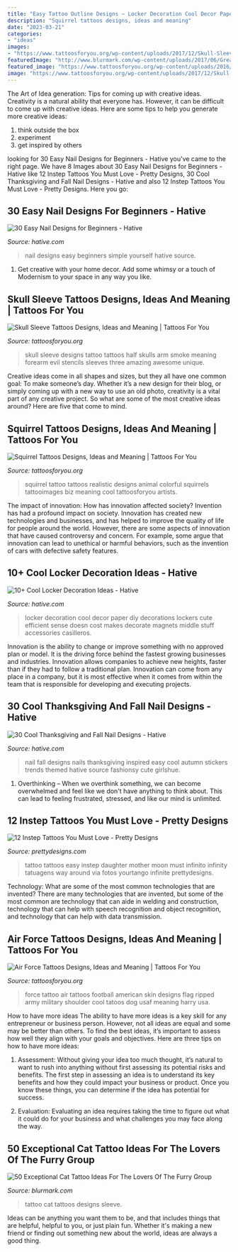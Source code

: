 ```yaml
---
title: "Easy Tattoo Outline Designs ~ Locker Decoration Cool Decor Paper Diy Decorations Lockers Cute Efficient Sense Doesn Cost Makes Decorate Magnets Middle Stuff Accessories Casilleros"
description: "Squirrel tattoos designs, ideas and meaning"
date: "2023-03-21"
categories:
- "ideas"
images:
- "https://www.tattoosforyou.org/wp-content/uploads/2017/12/Skull-Sleeve-Tattoo-Designs.jpg"
featuredImage: "http://www.blurmark.com/wp-content/uploads/2017/06/Great-Work-Black-Cat-Tattoo-On-Sleeve.jpg"
featured_image: "https://www.tattoosforyou.org/wp-content/uploads/2016/03/Air-Force-Tattoos.jpg"
image: "https://www.tattoosforyou.org/wp-content/uploads/2017/12/Skull-Sleeve-Tattoo-Designs.jpg"
---
```



The Art of Idea generation: Tips for coming up with creative ideas.
Creativity is a natural ability that everyone has. However, it can be difficult to come up with creative ideas. Here are some tips to help you generate more creative ideas: 
1. think outside the box 
2. experiment 
3. get inspired by others 

	

		
looking for 30 Easy Nail Designs for Beginners - Hative you've came to the right page. We have 8 Images about 30 Easy Nail Designs for Beginners - Hative like 12 Instep Tattoos You Must Love - Pretty Designs, 30 Cool Thanksgiving and Fall Nail Designs - Hative and also 12 Instep Tattoos You Must Love - Pretty Designs. Here you go:
		
    
## 30 Easy Nail Designs For Beginners - Hative

<img loading=lazy src="https://hative.com/wp-content/uploads/2014/11/easy-nail-designs/16-easy-nail-designs-for-beginners.jpg" onerror="this.onerror=null;this.src='https://tse4.mm.bing.net/th?id=OIP.x18D-udzyDuXZ1FWSVY4qAHaKS&amp;pid=15.1';" alt="30 Easy Nail Designs for Beginners - Hative">

_Source: hative.com_

>nail designs easy beginners simple yourself hative source. 

	

1. Get creative with your home decor. Add some whimsy or a touch of Modernism to your space in any way you like. 

    
## Skull Sleeve Tattoos Designs, Ideas And Meaning | Tattoos For You

<img loading=lazy src="https://www.tattoosforyou.org/wp-content/uploads/2017/12/Skull-Sleeve-Tattoo-Designs.jpg" onerror="this.onerror=null;this.src='https://tse3.mm.bing.net/th?id=OIP.jrvkwyjd8MbDPmd_xmdNjQHaPp&amp;pid=15.1';" alt="Skull Sleeve Tattoos Designs, Ideas and Meaning | Tattoos For You">

_Source: tattoosforyou.org_

>skull sleeve designs tattoo tattoos half skulls arm smoke meaning forearm evil stencils sleeves three amazing awesome unique. 

	

Creative ideas come in all shapes and sizes, but they all have one common goal: To make someone’s day. Whether it’s a new design for their blog, or simply coming up with a new way to use an old photo, creativity is a vital part of any creative project. So what are some of the most creative ideas around? Here are five that come to mind.

    
## Squirrel Tattoos Designs, Ideas And Meaning | Tattoos For You

<img loading=lazy src="https://www.tattoosforyou.org/wp-content/uploads/2016/02/Squirrel-Tattoo-Ideas.jpg" onerror="this.onerror=null;this.src='https://tse2.mm.bing.net/th?id=OIP.5dfwJYNi267Qw-ROj90DxQHaKE&amp;pid=15.1';" alt="Squirrel Tattoos Designs, Ideas and Meaning | Tattoos For You">

_Source: tattoosforyou.org_

>squirrel tattoo tattoos realistic designs animal colorful squirrels tattooimages biz meaning cool tattoosforyou artists. 

	

The impact of innovation: How has innovation affected society?
Invention has had a profound impact on society. Innovation has created new technologies and businesses, and has helped to improve the quality of life for people around the world. However, there are some aspects of innovation that have caused controversy and concern. For example, some argue that innovation can lead to unethical or harmful behaviors, such as the invention of cars with defective safety features.

    
## 10+ Cool Locker Decoration Ideas - Hative

<img loading=lazy src="https://hative.com/wp-content/uploads/2014/05/locker-decoration/4-contact-paper-locker-decoration.jpg" onerror="this.onerror=null;this.src='https://tse2.mm.bing.net/th?id=OIP.OKAdD3z3iR9AekLOzqiHPQHaJ6&amp;pid=15.1';" alt="10+ Cool Locker Decoration Ideas - Hative">

_Source: hative.com_

>locker decoration cool decor paper diy decorations lockers cute efficient sense doesn cost makes decorate magnets middle stuff accessories casilleros. 

	

Innovation is the ability to change or improve something with no approved plan or model. It is the driving force behind the fastest growing businesses and industries. Innovation allows companies to achieve new heights, faster than if they had to follow a traditional plan. Innovation can come from any place in a company, but it is most effective when it comes from within the team that is responsible for developing and executing projects.

    
## 30 Cool Thanksgiving And Fall Nail Designs - Hative

<img loading=lazy src="https://hative.com/wp-content/uploads/2014/11/thanksgiving-nail-designs/17-thanksgiving-and-fall-nail-designs.jpg" onerror="this.onerror=null;this.src='https://tse2.mm.bing.net/th?id=OIP.0Q9G4Q7etS2uqhZZkyThwgHaFa&amp;pid=15.1';" alt="30 Cool Thanksgiving and Fall Nail Designs - Hative">

_Source: hative.com_

>nail fall designs nails thanksgiving inspired easy cool autumn stickers trends themed hative source fashionsy cute girlshue. 

	

1) Overthinking – When we overthink something, we can become overwhelmed and feel like we don't have anything to think about. This can lead to feeling frustrated, stressed, and like our mind is unlimited.

    
## 12 Instep Tattoos You Must Love - Pretty Designs

<img loading=lazy src="https://www.prettydesigns.com/wp-content/uploads/2014/09/Easy-Tattoo.jpg" onerror="this.onerror=null;this.src='https://tse4.mm.bing.net/th?id=OIP.KNx69Lim8FBW7KS3Ixq1tgHaHa&amp;pid=15.1';" alt="12 Instep Tattoos You Must Love - Pretty Designs">

_Source: prettydesigns.com_

>tattoo tattoos easy instep daughter mother moon must infinito infinity tatuagens way around via fotos yourtango infinite prettydesigns. 

	

Technology: What are some of the most common technologies that are invented?
There are many technologies that are invented, but some of the most common are technology that can aide in welding and construction, technology that can help with speech recognition and object recognition, and technology that can help with data transmission.

    
## Air Force Tattoos Designs, Ideas And Meaning | Tattoos For You

<img loading=lazy src="https://www.tattoosforyou.org/wp-content/uploads/2016/03/Air-Force-Tattoos.jpg" onerror="this.onerror=null;this.src='https://tse2.mm.bing.net/th?id=OIP.J3dZeAidxEbdOWxdpSQaQwHaLI&amp;pid=15.1';" alt="Air Force Tattoos Designs, Ideas and Meaning | Tattoos For You">

_Source: tattoosforyou.org_

>force tattoo air tattoos football american skin designs flag ripped army military shoulder cool tatoos dog usaf meaning harry usa. 

	

How to have more ideas
The ability to have more ideas is a key skill for any entrepreneur or business person. However, not all ideas are equal and some may be better than others. To find the best ideas, it’s important to assess how well they align with your goals and objectives. Here are three tips on how to have more ideas:
1. Assessment: Without giving your idea too much thought, it’s natural to want to rush into anything without first assessing its potential risks and benefits. The first step in assessing an idea is to understand its key benefits and how they could impact your business or product. Once you know these things, you can determine if the idea has potential for success.

2. Evaluation: Evaluating an idea requires taking the time to figure out what it could do for your business and what challenges you may face along the way.

    
## 50 Exceptional Cat Tattoo Ideas For The Lovers Of The Furry Group

<img loading=lazy src="http://www.blurmark.com/wp-content/uploads/2017/06/Great-Work-Black-Cat-Tattoo-On-Sleeve.jpg" onerror="this.onerror=null;this.src='https://tse2.mm.bing.net/th?id=OIP.ZLnrTvrpd5oUFh4-wddQkwHaJ3&amp;pid=15.1';" alt="50 Exceptional Cat Tattoo Ideas For The Lovers Of The Furry Group">

_Source: blurmark.com_

>tattoo cat tattoos designs sleeve. 

	

Ideas can be anything you want them to be, and that includes things that are helpful, helpful to you, or just plain fun. Whether it's making a new friend or finding out something new about the world, ideas are always a good thing.

